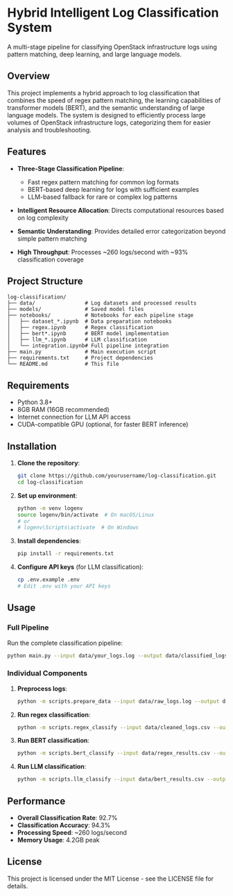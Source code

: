 # Hybrid Intelligent Log Classification System

A multi-stage pipeline for classifying OpenStack infrastructure logs using pattern matching, deep learning, and large language models.

## Overview

This project implements a hybrid approach to log classification that combines the speed of regex pattern matching, the learning capabilities of transformer models (BERT), and the semantic understanding of large language models. The system is designed to efficiently process large volumes of OpenStack infrastructure logs, categorizing them for easier analysis and troubleshooting.

## Features

- **Three-Stage Classification Pipeline**:
  - Fast regex pattern matching for common log formats
  - BERT-based deep learning for logs with sufficient examples
  - LLM-based fallback for rare or complex log patterns

- **Intelligent Resource Allocation**: Directs computational resources based on log complexity

- **Semantic Understanding**: Provides detailed error categorization beyond simple pattern matching

- **High Throughput**: Processes ~260 logs/second with ~93% classification coverage

## Project Structure

```
log-classification/
├── data/                # Log datasets and processed results
├── models/              # Saved model files
├── notebooks/           # Notebooks for each pipeline stage
│   ├── dataset_*.ipynb  # Data preparation notebooks
│   ├── regex.ipynb      # Regex classification 
│   ├── bert*.ipynb      # BERT model implementation
│   ├── llm_*.ipynb      # LLM classification
│   └── integration.ipynb# Full pipeline integration
├── main.py              # Main execution script
├── requirements.txt     # Project dependencies
└── README.md            # This file
```

## Requirements

- Python 3.8+
- 8GB RAM (16GB recommended)
- Internet connection for LLM API access
- CUDA-compatible GPU (optional, for faster BERT inference)

## Installation

1. **Clone the repository**:
   ```bash
   git clone https://github.com/yourusername/log-classification.git
   cd log-classification
   ```

2. **Set up environment**:
   ```bash
   python -m venv logenv
   source logenv/bin/activate  # On macOS/Linux
   # or
   # logenv\Scripts\activate  # On Windows
   ```

3. **Install dependencies**:
   ```bash
   pip install -r requirements.txt
   ```

4. **Configure API keys** (for LLM classification):
   ```bash
   cp .env.example .env
   # Edit .env with your API keys
   ```

## Usage

### Full Pipeline

Run the complete classification pipeline:

```bash
python main.py --input data/your_logs.log --output data/classified_logs.csv
```

### Individual Components

1. **Preprocess logs**:
   ```bash
   python -m scripts.prepare_data --input data/raw_logs.log --output data/cleaned_logs.csv
   ```

2. **Run regex classification**:
   ```bash
   python -m scripts.regex_classify --input data/cleaned_logs.csv --output data/regex_results.csv
   ```

3. **Run BERT classification**:
   ```bash
   python -m scripts.bert_classify --input data/regex_results.csv --output data/bert_results.csv
   ```

4. **Run LLM classification**:
   ```bash
   python -m scripts.llm_classify --input data/bert_results.csv --output data/final_results.csv
   ```

## Performance

- **Overall Classification Rate**: 92.7%
- **Classification Accuracy**: 94.3%
- **Processing Speed**: ~260 logs/second
- **Memory Usage**: 4.2GB peak

## License

This project is licensed under the MIT License - see the LICENSE file for details.
